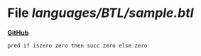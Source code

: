 # File _languages/BTL/sample.btl_
**[GitHub](https://github.com/softlang/yas/blob/master/languages/BTL/sample.btl)**
```
pred if iszero zero then succ zero else zero
```

